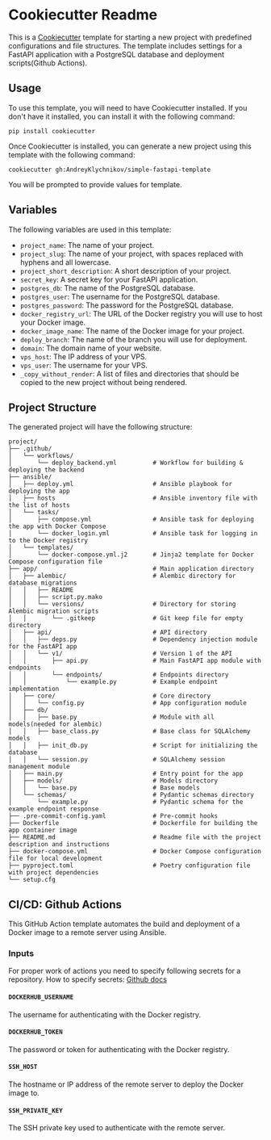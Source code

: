 # Cookiecutter Readme

This is a [Cookiecutter](https://cookiecutter.readthedocs.io/en/1.7.2/) 
template for starting a new project with predefined configurations and file 
structures. The template includes settings for a FastAPI application with a 
PostgreSQL database and deployment scripts(Github Actions).

## Usage

To use this template, you will need to have Cookiecutter installed. If you don't have it installed, you can install it with the following command:

```
pip install cookiecutter
```

Once Cookiecutter is installed, you can generate a new project using this template with the following command:

```
cookiecutter gh:AndreyKlychnikov/simple-fastapi-template
```

You will be prompted to provide values for template.

## Variables

The following variables are used in this template:

- `project_name`: The name of your project.
- `project_slug`: The name of your project, with spaces replaced with 
hyphens and all lowercase.
- `project_short_description`: A short description of your project.
- `secret_key`: A secret key for your FastAPI application.
- `postgres_db`: The name of the PostgreSQL database.
- `postgres_user`: The username for the PostgreSQL database.
- `postgres_password`: The password for the PostgreSQL database.
- `docker_registry_url`: The URL of the Docker registry you will use to host 
your Docker image.
- `docker_image_name`: The name of the Docker image for your project.
- `deploy_branch`: The name of the branch you will use for deployment.
- `domain`: The domain name of your website.
- `vps_host`: The IP address of your VPS.
- `vps_user`: The username for your VPS.
- `_copy_without_render`: A list of files and directories that should be 
copied to the new project without being rendered.

## Project Structure

The generated project will have the following structure:

```
project/
├── .github/
│   └── workflows/
│       └── deploy_backend.yml          # Workflow for building & deploying the backend
├── ansible/
│   ├── deploy.yml                      # Ansible playbook for deploying the app
│   ├── hosts                           # Ansible inventory file with the list of hosts
│   └── tasks/
│       ├── compose.yml                 # Ansible task for deploying the app with Docker Compose
│       └── docker_login.yml            # Ansible task for logging in to the Docker registry
│   └── templates/
│       └── docker-compose.yml.j2       # Jinja2 template for Docker Compose configuration file
├── app/                                # Main application directory
│   ├── alembic/                        # Alembic directory for database migrations
│   │   ├── README
│   │   ├── script.py.mako
│   │   └── versions/                   # Directory for storing Alembic migration scripts
│   │       └── .gitkeep                # Git keep file for empty directory
│   ├── api/                            # API directory
│   │   ├── deps.py                     # Dependency injection module for the FastAPI app
│   │   └── v1/                         # Version 1 of the API
│   │       ├── api.py                  # Main FastAPI app module with endpoints
│   │       └── endpoints/              # Endpoints directory
│   │           └── example.py          # Example endpoint implementation
│   ├── core/                           # Core directory
│   │   └── config.py                   # App configuration module
│   ├── db/
│   │   ├── base.py                     # Module with all models(needed for alembic)
│   │   ├── base_class.py               # Base class for SQLAlchemy models
│   │   ├── init_db.py                  # Script for initializing the database
│   │   └── session.py                  # SQLAlchemy session management module
│   ├── main.py                         # Entry point for the app
│   ├── models/                         # Models directory
│   │   └── base.py                     # Base models
│   └── schemas/                        # Pydantic schemas directory
│       └── example.py                  # Pydantic schema for the example endpoint response
├── .pre-commit-config.yaml             # Pre-commit hooks
├── Dockerfile                          # Dockerfile for building the app container image
├── README.md                           # Readme file with the project description and instructions
├── docker-compose.yml                  # Docker Compose configuration file for local development
├── pyproject.toml                      # Poetry configuration file with project dependencies
└── setup.cfg
```


## CI/CD: Github Actions
This GitHub Action template automates the build and deployment of a Docker 
image to a remote server using Ansible.

### Inputs
For proper work of actions you need to specify following secrets for a 
repository. How to specify secrets: [Github docs](https://docs.github.com/en/actions/security-guides/encrypted-secrets#creating-encrypted-secrets-for-a-repository)

#### `DOCKERHUB_USERNAME`

The username for authenticating with the Docker registry.

#### `DOCKERHUB_TOKEN`

The password or token for authenticating with the Docker registry.

#### `SSH_HOST`

The hostname or IP address of the remote server to deploy the Docker image to.

#### `SSH_PRIVATE_KEY`

The SSH private key used to authenticate with the remote server.
